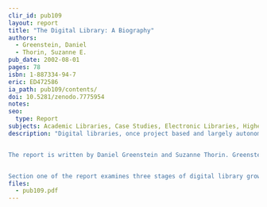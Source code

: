 ```yaml
---
clir_id: pub109
layout: report
title: "The Digital Library: A Biography"
authors: 
  - Greenstein, Daniel
  - Thorin, Suzanne E.
pub_date: 2002-08-01
pages: 78
isbn: 1-887334-94-7
eric: ED472586
ia_path: pub109/contents/
doi: 10.5281/zenodo.7775954
notes:
seo:
  type: Report
subjects: Academic Libraries, Case Studies, Electronic Libraries, Higher Education, Information Technology, Library Development, Online Systems, Program Development, Program Evaluation
description: "Digital libraries, once project based and largely autonomous efforts, are maturing. As individual programs have grown, each has developed its own personality, reflecting the circumstances of its creation and environment, and its leadership. This report from CLIR and the Digital Library Federation (DLF) draws on the results of a survey and case studies of DLF members to reveal how these influences have molded a range of organizational forms that we call the digital library.


The report is written by Daniel Greenstein and Suzanne Thorin. Greenstein, formerly the director of the DLF, is now university librarian for systemwide library planning and scholarly information and director of the California Digital Library. Thorin is the dean of university libraries at Indiana University.


Section one of the report examines three stages of digital library growth: the young digital library, the maturing digital library, and the adult digital library. Section two of the report presents case studies of digital library development at six institutions."
files:
  - pub109.pdf
---
```

